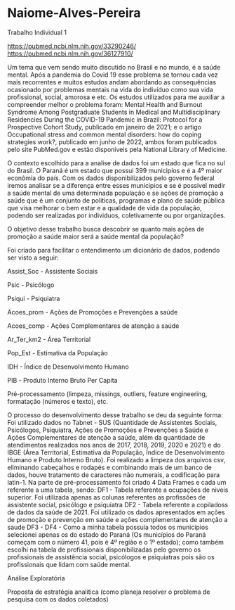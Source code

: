 # Naiome-Alves-Pereira
Trabalho Individual 1

https://pubmed.ncbi.nlm.nih.gov/33290246/
https://pubmed.ncbi.nlm.nih.gov/36127910/

  Um tema que vem sendo muito discutido no Brasil e no mundo, é a saúde mental. Após a pandemia do Covid 19 esse problema se tornou cada vez mais recorrentes e muitos estudos andam abordando as consequências ocasionado por problemas mentais na vida do indivíduo como sua vida profissional, social, amorosa e etc. Os estudos utilizados para me auxiliar a compreender melhor o problema foram: Mental Health and Burnout Syndrome Among Postgraduate Students in Medical and Multidisciplinary Residencies During the COVID-19 Pandemic in Brazil: Protocol for a Prospective Cohort Study, publicado em janeiro de 2021; e o artigo Occupational stress and common mental disorders: how do coping strategies work?, publicado em junho de 2022, ambos foram publicados pelo site PubMed.gov e estão disponiveis pela National Library of Medicine.

  O contexto escolhido para a analise de dados foi um estado que fica no sul do Brasil. O Paraná é um estado que possui 399 municipíos e é a 4º maior econômia do país. Com os dados disponibilizados pelo governo federal iremos analisar se a diferença entre esses municipios e se é possivel medir a saúde mental de uma determinada população e se ações de promoção a saúde que é um conjunto de politicas, programas e plano de saúde pública que visa melhorar o bem estar e a qualidade de vida da população, podendo ser realizadas por individuos, coletivamente ou por organizações.

  O objetivo desse trabalho busca descobrir se quanto mais ações de promoção a saúde maior será a saúde mental da população?

  Foi criado para facilitar o entendimento um dicionário de dados, podendo ser visto a seguir:
  
Assist_Soc - Assistente Sociais

Psic - Psicólogo

Psiqui	- Psiquiatra

Acoes_prom	- Ações de Promoções e Prevenções a saúde

Acoes_comp - Ações Complementares de atenção a saúde

Ar_Ter_km2	- Área Territorial

Pop_Est - Estimativa da População

IDH	- Índice de Desenvolvimento Humano

PIB - Produto Interno Bruto Per Capita


Pré-processamento (limpeza, missings, outliers, feature engineering, formatação (números e texto), etc.

O processo do desenvolvimento desse trabalho se deu da seguinte forma:
  Foi utilizado dados no Tabnet - SUS (Quantidade de Assistentes Sociais, Psicólogos, Psiquiatra, Ações de Promoções e Prevenções a Saúde e Ações Complementares de atenção a saúde, além da quantidade de atendimentos realizados nos anos de 2017, 2018, 2019, 2020 e 2021)  e do IBGE (Área Territorial, Estimativa da População, Índice de Desenvolvimento Humano e Produto Interno Bruto).
  Foi realizado a limpeza dos arquivos csv, eliminando cabeçalhos e rodapés e combinando mais de um banco de dados, houve tratamento de caracteres não numerais, a codificação para latin-1.
  Na parte de pré-processamento foi criado 4 Data Frames e cada um referente a uma tabela, sendo: 
DF1 - Tabela referente a ocupações de niveis superior. Foi utilizada apenas as colunas referentes as profissões de assistente social, psicólogo e psiquiatra
DF2 - Tabela referente a copiladoss de dados da saúde de 2021. Foi utilizado os dados apresentados em ações de promoção e prevenção em saúde e
       ações complementares de atenção a saude
DF3 -
DF4 -
Como a minha tabela possuía todos os municipios selecionei apenas os do estado do Paraná (Os municípios do Paraná começam com o número 41, pois é 4º região e o 1º estado); como também escolhi na tabela de profissionais disponibilizadas pelo governo os profissionais de assistência social, psicólogos e psiquiatras pois são os profissionais que lidam com saúde mental.

Análise Exploratória 

Proposta de estratégia analítica (como planeja resolver o problema de pesquisa com os dados coletados)
